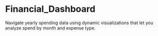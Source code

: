 # Financial_Dashboard
Navigate yearly spending data using dynamic visualizations that let you analyze spend by month and expense type.
